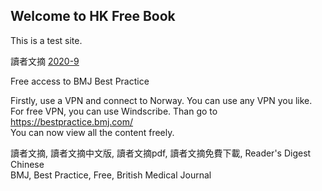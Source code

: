 ## Welcome to HK Free Book

This is a test site.

讀者文摘 [2020-9](https://libgen.is/book/index.php?md5=0BEE9B8DAD8EB86511B7617C2D26478C)  


Free access to BMJ Best Practice  

Firstly, use a VPN and connect to Norway. You can use any VPN you like. For free VPN, you can use Windscribe.
Than go to https://bestpractice.bmj.com/  
You can now view all the content freely.



















讀者文摘, 讀者文摘中文版, 讀者文摘pdf, 讀者文摘免費下載, Reader's Digest Chinese  
BMJ, Best Practice, Free, British Medical Journal







